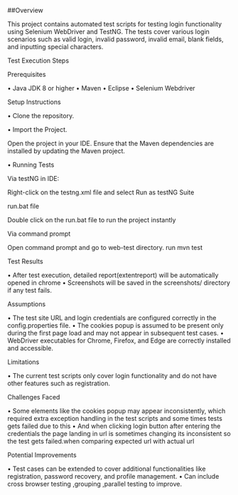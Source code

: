 ##Overview

This project contains automated test scripts for testing login functionality using Selenium WebDriver and TestNG. The tests cover various login scenarios such as valid login, invalid password, invalid email, blank fields, and inputting special characters.

Test Execution Steps

Prerequisites

•	Java JDK 8 or higher
•	Maven 
•	Eclipse
•	Selenium Webdriver

Setup Instructions

• Clone the repository.

• Import the Project.

Open the project in your IDE.
Ensure that the Maven dependencies are installed by updating the Maven project.

• Running Tests

Via testNG in IDE:

Right-click on the testng.xml file and select Run as testNG Suite

run.bat file

Double click on the run.bat file to run the project instantly

Via command prompt

Open command prompt and go to web-test directory.
run mvn test

Test Results

• After test execution, detailed report(extentreport) will be automatically opened in chrome
• Screenshots will be saved in the screenshots/ directory if any test fails.

Assumptions

• The test site URL and login credentials are configured correctly in the config.properties file.
• The cookies popup is assumed to be present only during the first page load and may not appear in subsequent test cases. 
• WebDriver executables for Chrome, Firefox, and Edge are correctly installed and accessible.

Limitations

• The current test scripts only cover login functionality and do not have other features such as registration.

Challenges Faced

• Some elements like the cookies popup may appear inconsistently, which required extra exception handling in the test scripts and some times tests gets failed due to this
• And when clicking login button after entering the credentials the page landing in url is sometimes changing its inconsistent so the test gets failed.when comparing expected url with actual url

Potential Improvements

• Test cases can be extended to cover additional functionalities like registration, password recovery, and profile management.
• Can include cross browser testing ,grouping ,parallel testing to improve.









